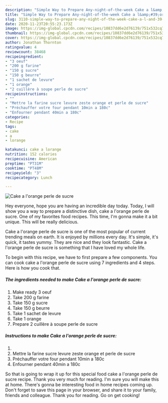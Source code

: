 ```yaml
---
description: "Simple Way to Prepare Any-night-of-the-week Cake a l&amp;#39;orange perle de sucre"
title: "Simple Way to Prepare Any-night-of-the-week Cake a l&amp;#39;orange perle de sucre"
slug: 3110-simple-way-to-prepare-any-night-of-the-week-cake-a-l-and-39-orange-perle-de-sucre
date: 2020-11-23T20:55:23.173Z
image: https://img-global.cpcdn.com/recipes/10837dd6e2d76139/751x532cq70/cake-a-lorange-perle-de-sucre-photo-principale-de-la-recette.jpg
thumbnail: https://img-global.cpcdn.com/recipes/10837dd6e2d76139/751x532cq70/cake-a-lorange-perle-de-sucre-photo-principale-de-la-recette.jpg
cover: https://img-global.cpcdn.com/recipes/10837dd6e2d76139/751x532cq70/cake-a-lorange-perle-de-sucre-photo-principale-de-la-recette.jpg
author: Jonathan Thornton
ratingvalue: 4
reviewcount: 38468
recipeingredient:
- "3 oeuf"
- "200 g farine"
- "150 g sucre"
- "150 g beurre"
- "1 sachet de levure"
- "1 orange"
- "2 cuillère à soupe perle de sucre"
recipeinstructions:
- ""
- "Mettre la farine sucre levure zeste orange et perle de sucre"
- "Préchauffer votre four pendant 10min a 180c"
- "Enfourner pendant 40min a 180c"
categories:
- Recipe
tags:
- cake
- a
- lorange

katakunci: cake a lorange 
nutrition: 152 calories
recipecuisine: American
preptime: "PT31M"
cooktime: "PT48M"
recipeyield: "3"
recipecategory: Lunch

---
```



![Cake a l&#39;orange perle de sucre](https://img-global.cpcdn.com/recipes/10837dd6e2d76139/751x532cq70/cake-a-lorange-perle-de-sucre-photo-principale-de-la-recette.jpg)

Hey everyone, hope you are having an incredible day today. Today, I will show you a way to prepare a distinctive dish, cake a l&#39;orange perle de sucre. One of my favorites food recipes. This time, I'm gonna make it a bit unique. This will be really delicious.



Cake a l&#39;orange perle de sucre is one of the most popular of current trending meals on earth. It is enjoyed by millions every day. It's simple, it's quick, it tastes yummy. They are nice and they look fantastic. Cake a l&#39;orange perle de sucre is something that I have loved my whole life.


To begin with this recipe, we have to first prepare a few components. You can cook cake a l&#39;orange perle de sucre using 7 ingredients and 4 steps. Here is how you cook that.

<!--inarticleads1-->

##### The ingredients needed to make Cake a l&#39;orange perle de sucre:

1. Make ready 3 oeuf
1. Take 200 g farine
1. Take 150 g sucre
1. Take 150 g beurre
1. Take 1 sachet de levure
1. Take 1 orange
1. Prepare 2 cuillère à soupe perle de sucre




<!--inarticleads2-->

##### Instructions to make Cake a l&#39;orange perle de sucre:

1. 
1. Mettre la farine sucre levure zeste orange et perle de sucre
1. Préchauffer votre four pendant 10min a 180c
1. Enfourner pendant 40min a 180c




So that is going to wrap it up for this special food cake a l&#39;orange perle de sucre recipe. Thank you very much for reading. I'm sure you will make this at home. There's gonna be interesting food in home recipes coming up. Don't forget to save this page in your browser, and share it to your family, friends and colleague. Thank you for reading. Go on get cooking!
